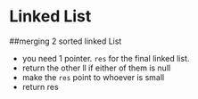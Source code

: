 # Linked List

##merging 2 sorted linked List
- you need 1 pointer. `res` for the final linked list.
- return the other ll if either of them is null
- make the `res` point to whoever is small
- return res
